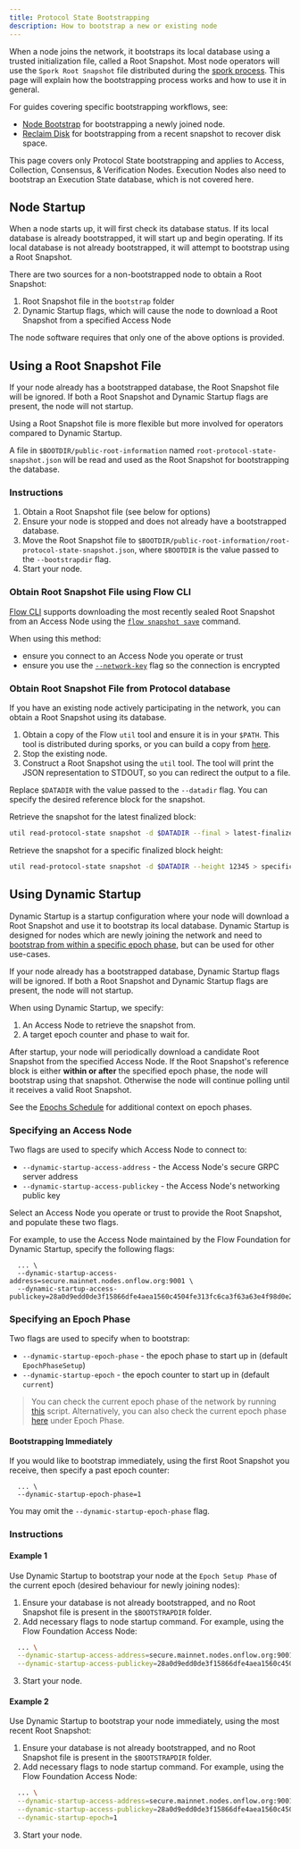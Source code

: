 ```yaml
---
title: Protocol State Bootstrapping
description: How to bootstrap a new or existing node
---
```


When a node joins the network, it bootstraps its local database using a trusted initialization file, called a Root Snapshot.
Most node operators will use the `Spork Root Snapshot` file distributed during the [spork process](./spork.md).
This page will explain how the bootstrapping process works and how to use it in general.

For guides covering specific bootstrapping workflows, see:
- [Node Bootstrap](./node-bootstrap.md) for bootstrapping a newly joined node.
- [Reclaim Disk](./reclaim-disk.md) for bootstrapping from a recent snapshot to recover disk space.

<Callout type="info">
   This page covers only Protocol State bootstrapping and applies to Access, Collection, Consensus, & Verification Nodes.
   Execution Nodes also need to bootstrap an Execution State database, which is not covered here.
</Callout>

## Node Startup

When a node starts up, it will first check its database status. 
If its local database is already bootstrapped, it will start up and begin operating.
If its local database is not already bootstrapped, it will attempt to bootstrap using a Root Snapshot.

There are two sources for a non-bootstrapped node to obtain a Root Snapshot:
1. Root Snapshot file in the `bootstrap` folder
2. Dynamic Startup flags, which will cause the node to download a Root Snapshot from a specified Access Node

The node software requires that only one of the above options is provided.

## Using a Root Snapshot File

<Callout type="info">
   If your node already has a bootstrapped database, the Root Snapshot file will be ignored. If both a Root Snapshot and Dynamic Startup flags are present, the node will not startup.
</Callout>

Using a Root Snapshot file is more flexible but more involved for operators compared to Dynamic Startup.

A file in `$BOOTDIR/public-root-information` named `root-protocol-state-snapshot.json` will be read and used as the Root Snapshot for bootstrapping the database.

### Instructions

1. Obtain a Root Snapshot file (see below for options)
2. Ensure your node is stopped and does not already have a bootstrapped database.
3. Move the Root Snapshot file to `$BOOTDIR/public-root-information/root-protocol-state-snapshot.json`, where `$BOOTDIR` is the value passed to the `--bootstrapdir` flag.
4. Start your node. 

### Obtain Root Snapshot File using Flow CLI

[Flow CLI](../../../tools/flow-cli/index.md) supports downloading the most recently sealed Root Snapshot from an Access Node using the [`flow snapshot save`](../../../tools/flow-cli/utils/snapshot-save.md) command.

When using this method: 
- ensure you connect to an Access Node you operate or trust
- ensure you use the [`--network-key`](../../../tools/flow-cli/utils/snapshot-save#network-key) flag so the connection is encrypted

### Obtain Root Snapshot File from Protocol database

If you have an existing node actively participating in the network, you can obtain a Root Snapshot using its database.

1. Obtain a copy of the Flow `util` tool and ensure it is in your `$PATH`. This tool is distributed during sporks, or you can build a copy from [here](https://github.com/onflow/flow-go/tree/master/cmd/util).
2. Stop the existing node.
3. Construct a Root Snapshot using the `util` tool. The tool will print the JSON representation to STDOUT, so you can redirect the output to a file.

Replace `$DATADIR` with the value passed to the `--datadir` flag. You can specify the desired reference block for the snapshot.

Retrieve the snapshot for the latest finalized block:
```sh
util read-protocol-state snapshot -d $DATADIR --final > latest-finalized-snapshot.json
```

Retrieve the snapshot for a specific finalized block height:
```sh
util read-protocol-state snapshot -d $DATADIR --height 12345 > specific-height-snapshot.json
```

## Using Dynamic Startup

Dynamic Startup is a startup configuration where your node will download a Root Snapshot and use it to bootstrap its local database.
Dynamic Startup is designed for nodes which are newly joining the network and need to [bootstrap from within a specific epoch phase](./node-bootstrap#timing), but can be used for other use-cases.

<Callout type="info">
   If your node already has a bootstrapped database, Dynamic Startup flags will be ignored. If both a Root Snapshot and Dynamic Startup flags are present, the node will not startup.
</Callout>

When using Dynamic Startup, we specify:
1. An Access Node to retrieve the snapshot from.
2. A target epoch counter and phase to wait for.

After startup, your node will periodically download a candidate Root Snapshot from the specified Access Node. 
If the Root Snapshot's reference block is either **within or after** the specified epoch phase, the node will bootstrap using that snapshot.
Otherwise the node will continue polling until it receives a valid Root Snapshot.

See the [Epochs Schedule](./../../staking/03-schedule.md) for additional context on epoch phases.

### Specifying an Access Node

Two flags are used to specify which Access Node to connect to:
- `--dynamic-startup-access-address` - the Access Node's secure GRPC server address
- `--dynamic-startup-access-publickey` - the Access Node's networking public key

Select an Access Node you operate or trust to provide the Root Snapshot, and populate these two flags.

For example, to use the Access Node maintained by the Flow Foundation for Dynamic Startup, specify the following flags:
```shell ExampleDynamicStartupFlags
  ... \
  --dynamic-startup-access-address=secure.mainnet.nodes.onflow.org:9001 \
  --dynamic-startup-access-publickey=28a0d9edd0de3f15866dfe4aea1560c4504fe313fc6ca3f63a63e4f98d0e295144692a58ebe7f7894349198613f65b2d960abf99ec2625e247b1c78ba5bf2eae
```

### Specifying an Epoch Phase

Two flags are used to specify when to bootstrap:
- `--dynamic-startup-epoch-phase` - the epoch phase to start up in (default `EpochPhaseSetup`)
- `--dynamic-startup-epoch` - the epoch counter to start up in (default `current`)

> You can check the current epoch phase of the network by running [this](https://github.com/onflow/flow-core-contracts/blob/master/transactions/epoch/scripts/get_epoch_phase.cdc) script. Alternatively, you can also check the current epoch phase [here](https://app.metrika.co/flow/dashboard/network-overview) under Epoch Phase.

#### Bootstrapping Immediately

If you would like to bootstrap immediately, using the first Root Snapshot you receive, then specify a past epoch counter:
```shell ExampleDynamicStartupFlags
  ... \
  --dynamic-startup-epoch-phase=1
```
You may omit the `--dynamic-startup-epoch-phase` flag.

### Instructions

#### Example 1
Use Dynamic Startup to bootstrap your node at the `Epoch Setup Phase` of the current epoch (desired behaviour for newly joining nodes):
1. Ensure your database is not already bootstrapped, and no Root Snapshot file is present in the `$BOOTSTRAPDIR` folder.
2. Add necessary flags to node startup command.
For example, using the Flow Foundation Access Node:
```sh
  ... \
  --dynamic-startup-access-address=secure.mainnet.nodes.onflow.org:9001 \
  --dynamic-startup-access-publickey=28a0d9edd0de3f15866dfe4aea1560c4504fe313fc6ca3f63a63e4f98d0e295144692a58ebe7f7894349198613f65b2d960abf99ec2625e247b1c78ba5bf2eae
```
3. Start your node.

#### Example 2
Use Dynamic Startup to bootstrap your node immediately, using the most recent Root Snapshot:
1. Ensure your database is not already bootstrapped, and no Root Snapshot file is present in the `$BOOTSTRAPDIR` folder.
2. Add necessary flags to node startup command.
For example, using the Flow Foundation Access Node:
```sh
  ... \
  --dynamic-startup-access-address=secure.mainnet.nodes.onflow.org:9001 \
  --dynamic-startup-access-publickey=28a0d9edd0de3f15866dfe4aea1560c4504fe313fc6ca3f63a63e4f98d0e295144692a58ebe7f7894349198613f65b2d960abf99ec2625e247b1c78ba5bf2eae \
  --dynamic-startup-epoch=1
```
3. Start your node.
